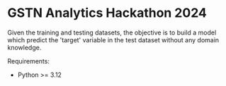 # GSTN Analytics Hackathon 2024

Given the training and testing datasets, the objective is to build a model which predict the 'target' variable in the test dataset without any domain knowledge.

Requirements:
- Python >= 3.12

